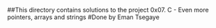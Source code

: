 ##This directory contains solutions to the project 0x07. C - Even more pointers, arrays and strings
#Done by Eman Tsegaye
